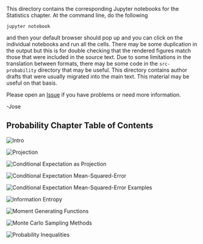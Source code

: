 This directory contains the corresponding Jupyter notebooks
for the Statistics chapter. At the command line, do the following

    jupyter notebook

and then your default browser should pop up and you can click on
the individual notebooks and run all the cells. There may be some
duplication in the output but this is for double checking that the
rendered figures match those that were included in the source text.
Due to some limitations in the translation between formats, there may
be some code in the `src-probability` directory that may be useful. This
directory contains author drafts that were usually migrated into the
main text. This material may be useful on that basis.

Please open an [Issue](https://github.com/unpingco/python_for_prob_stats_ml) 
if you have problems or need more information.

-Jose

Probability Chapter Table of Contents
-------------------------------------

![Intro](intro.ipynb)

![Projection](projection.ipynb)

![Conditional Expectation as Projection](Conditional_Expectation_Projection.ipynb)

![Conditional Expectation Mean-Squared-Error](Conditional_expectation_MSE.ipynb)

![Conditional Expectation Mean-Squared-Error Examples](Conditional_expectation_MSE_Ex.ipynb)

![Information Entropy](Information_Entropy.ipynb)

![Moment Generating Functions](moment_generating.ipynb)

![Monte Carlo Sampling Methods](Sampling_Monte_Carlo.ipynb)

![Probability Inequalities](ProbabilityInequalities.ipynb)
